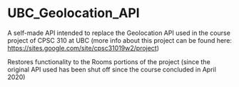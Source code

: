 # UBC_Geolocation_API
A self-made API intended to replace the Geolocation API used in the course project of CPSC 310 at UBC (more info about this project can be found here: https://sites.google.com/site/cpsc31019w2/project)

Restores functionality to the Rooms portions of the project (since the original API used has been shut off since the course concluded in April 2020)
